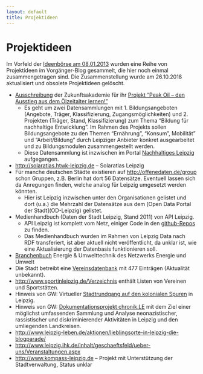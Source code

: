 ```yaml
---
layout: default
title: Projektideen
---
```


<h1>Projektideen</h1>

Im Vorfeld
der <a href="http://leipzig-netz.de/index.php/LD.OpenInnovation-12.IdeenBoerse">Ideenbörse
am 08.01.2013</a> wurden eine Reihe von Projektideen im Vorgänger-Blog
gesammelt, die hier noch einmal zusammengetragen sind. Die Zusammenstellung
wurde am 26.10.2018 aktualisiert und obsolete Projektideen gelöscht.
<ul>
  <li><a href="http://leipzig-data.de/Upload/ZAK-AusschreibungWebprojekt.pdf"
  rel="nofollow">Ausschreibung</a> der Zukunftsakademie für
  ihr <a href="http://leipzig-netz.de/index.php/ZAK.PeakOil"
  rel="nofollow">Projekt “Peak Oil – den Ausstieg aus dem Ölzeitalter
  lernen!”</a>
    <ul>
      <li>Es geht um zwei Datensammlungen mit 1. Bildungsangeboten (Angebote,
	Träger, Klassifizierung, Zugangsmöglichkeiten) und 2. Projekten
	(Träger, Stand, Klassifizierung) zum Thema “Bildung für nachhaltige
	Entwicklung”.  Im Rahmen des Projekts sollen Bildungsangebote zu den
	Themen “Ernährung”, “Konsum”, Mobilität” und “Arbeit/Bildung” durch
	Leipziger Anbieter konkret ausgearbeitet und zu Bildungsmodulen
	zusammengestellt werden.</li>
      <li>Diese Datensammlung ist inzwischen im Portal
	<a href="http://nachhaltiges-leipzig.de/">Nachhaltiges Leipzig</a>
	aufgegangen. </li>
    </ul>
  </li>
  <li><a href="http://solaratlas.htwk-leipzig.de"
  rel="nofollow">http://solaratlas.htwk-leipzig.de</a> – Solaratlas
  Leipzig</li>
  <li>Für manche deutschen Städte existieren
  auf <a href="http://offenedaten.de/group"
  rel="nofollow">http://offenedaten.de/group</a> schon Gruppen, z.B. Berlin
  hat dort 56 Datensätze. Eventuell lassen sich da Anregungen finden, welche
  analog für Leipzig umgesetzt werden könnten.
    <ul>
      <li>Hier ist Leipzig inzwischen unter den Organisationen gelistet und
      dort (u.a.) die Mehrzahl der Datensätze aus dem [Open Data Portal der
      Stadt](OD-Leipzig) gelistet.</li>
    </ul>
  </li>
  <li>Medienhandbuch (Daten der Stadt Leipzig, Stand 2011) von API Leipzig.
    <ul>
      <li>API Leipzig ist komplett vom Netz, einiger Code in den
	<a href="https://github.com/apileipzig">github-Repos</a> zu finden.
      </li>
      <li>Das Medienhandbuch wurden im Rahmen von Leipzig Data nach RDF
      transferiert, ist aber aktuell nicht veröffentlicht, da unklar ist, wie
      eine Aktualisierung der Datenbasis funktionieren soll.</li>
    </ul>
  </li>
  <li><a href="http://www.energiemetropole-leipzig.de/index.php/branchenbuch_energie.html">Branchenbuch</a>
  Energie &amp; Umwelttechnik des Netzwerks Energie und Umwelt</li>
  <li>Die Stadt betreibt eine
    <a href="http://www.leipzig.de/de/buerger/service/vereine">Vereinsdatenbank</a>
  mit 477 Einträgen (Aktualität unbekannt).</li>
  <li><a href="http://www.sportinleipzig.de/Verzeichnis"
  rel="nofollow">http://www.sportinleipzig.de/Verzeichnis</a> enthält Listen
  von Vereinen und Sportstätten.</li>
  <li> Hinweis von GW: Virtueller
    <a href="http://www.leipzig-postkolonial.de/">Stadtrundgang auf den
  kolonialen Spuren</a> in Leipzig.</li>
  <li>Hinweis von GW: <a href="http://www.chronikle.org">Dokumentationsprojekt
  chronik.LE</a> mit dem Ziel einer möglichst umfassenden Sammlung und Analyse
  neonazistischer, rassistischer und diskriminierender Aktivitäten in Leipzig
  und den umliegenden Landkreisen.</li>
  <li><a href="http://www.leipzig-leben.de/aktionen/lieblingsorte-in-leipzig-die-blogparade/"
  rel="nofollow">http://www.leipzig-leben.de/aktionen/lieblingsorte-in-leipzig-die-blogparade/</a></li>
  <li><a href="http://www.leipzig.ihk.de/inhalt/geschaeftsfeld/ueber-uns/Veranstaltungen.aspx"
  rel="nofollow">http://www.leipzig.ihk.de/inhalt/geschaeftsfeld/ueber-uns/Veranstaltungen.aspx</a></li>
  <li><a href="http://www.kompass-leipzig.de/"
  rel="nofollow">http://www.kompass-leipzig.de</a> – Projekt mit Unterstützung
  der Stadtverwaltung, Status unklar</li>
</ul>

